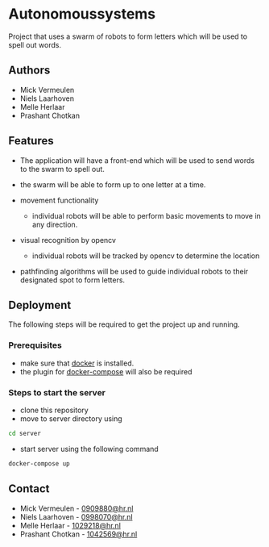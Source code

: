
# Autonomoussystems

Project that uses a swarm of robots to form letters which will be used to spell out words. 

## Authors

- Mick Vermeulen
- Niels Laarhoven
- Melle Herlaar
- Prashant Chotkan



## Features

- The application will have a front-end which will be used to send words to the swarm to spell out.
- the swarm will be able to form up to one letter at a time.

- movement functionality
    - individual robots will be able to perform basic movements to move in any direction.

- visual recognition by opencv
    - individual robots will be tracked by opencv to determine the location

- pathfinding algorithms will be used to guide individual robots to their designated spot to form letters.
## Deployment
The following steps will be required to get the project up and running.

### Prerequisites
 - make sure that [docker](https://docs.docker.com/desktop/install/windows-install/) is installed.
 - the plugin for [docker-compose](https://docs.docker.com/compose/install/) will also be required 

### Steps to start the server
 - clone this repository
 - move to server directory using
```bash
cd server
```
 - start server using the following command
```bash
docker-compose up
```


## Contact

- Mick Vermeulen - 0909880@hr.nl
- Niels Laarhoven - 0998070@hr.nl
- Melle Herlaar - 1029218@hr.nl
- Prashant Chotkan - 1042569@hr.nl



